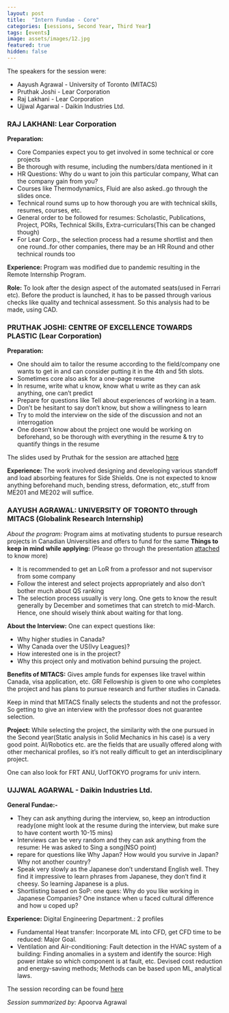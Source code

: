 ```yaml
---
layout: post
title:  "Intern Fundae - Core"
categories: [sessions, Second Year, Third Year]
tags: [events]
image: assets/images/12.jpg
featured: true
hidden: false
---
```


The speakers for the session were:
* Aayush Agrawal - University of Toronto (MITACS)
* Pruthak Joshi - Lear Corporation
* Raj Lakhani - Lear Corporation
* Ujjwal Agarwal -  Daikin Industries Ltd.

### RAJ LAKHANI: Lear Corporation
**Preparation:**
* Core Companies expect you to get involved in some technical or core projects
* Be thorough with resume, including the numbers/data mentioned in it
* HR Questions: Why do u want to join this particular company, What can the company gain from you?
* Courses like Thermodynamics, Fluid are also asked..go through the slides once.
* Technical round sums up to how thorough you are with technical skills, resumes, courses, etc.
* General order to be followed for resumes: Scholastic, Publications, Project, PORs, Technical Skills, Extra-curriculars(This can be changed though)
* For Lear Corp., the selection process had a resume shortlist and then one round..for other companies, there may be an HR Round and other technical rounds too

**Experience:**
Program was modified due to pandemic resulting in the Remote Internship Program. 

**Role:** To look after the design aspect of the automated seats(used in Ferrari etc). Before the product is launched, it has to be passed through various checks like quality and technical assessment. So this analysis had to be made, using CAD.
 
### PRUTHAK JOSHI: CENTRE OF EXCELLENCE TOWARDS PLASTIC (Lear Corporation)
**Preparation:**  
* One should aim to tailor the resume according to the field/company one wants to get in and can consider putting it in the 4th and 5th slots.
* Sometimes core also ask for a one-page resume
* In resume, write what u know, know what u write as  they can ask anything, one can’t predict
* Prepare for questions like Tell about experiences of working in a team.
* Don’t be hesitant to say don’t know, but show a willingness to learn
* Try to mold the interview on the side of the discussion and not an interrogation
* One doesn’t know about the project one would be working on beforehand, so be thorough with everything in the resume & try to quantify things in the resume

The slides used by Pruthak for the session are attached [here](https://drive.google.com/file/d/1P2e43BzQBIsAJ_pARfCYeXVWUaZfUYQT/view?usp=sharing)

**Experience:**
The work involved designing and developing various standoff and load absorbing features for Side Shields. One is not expected to know anything beforehand much, bending stress, deformation, etc,.stuff from ME201 and ME202 will suffice. 

### AAYUSH AGRAWAL: UNIVERSITY OF TORONTO through MITACS (Globalink Research Internship)
*About the program:* Program aims at motivating students to pursue research projects in Canadian Universities and offers to fund for the same
**Things to keep in mind while applying:** (Please go through the presentation [attached](https://drive.google.com/file/d/1-Flfj36Z0GC8ZskSSNDhLo3EirF2lt_j/view?usp=sharing) to know more)
* It is recommended to get an LoR from a professor and not supervisor from some company
* Follow the interest and select projects appropriately and also don’t bother much about QS ranking
* The selection process usually is very long. One gets to know the result generally by December and sometimes that can stretch to mid-March. Hence, one should wisely think about waiting for that long.

**About the Interview:**
One can expect questions like: 
* Why higher studies in Canada? 
* Why Canada over the US(Ivy Leagues)?
* How interested one is in the project?
* Why this project only and motivation behind pursuing the project.

**Benefits of MITACS:**
Gives ample funds for expenses like travel within Canada, visa application, etc. GRI Fellowship is given to one who completes the project and has plans to pursue research and further studies in Canada.

Keep in mind that MITACS finally selects the students and not the professor. So getting to give an interview with the professor does not guarantee selection.

**Project:**
While selecting the project, the similarity with the one pursued in the Second year(Static analysis in Solid Mechanics in his case) is a very good point. AI/Robotics etc. are the fields that are usually offered along with other mechanical profiles, so it’s not really difficult to get an interdisciplinary project.

One can also look for FRT ANU, UofTOKYO programs for univ intern.
 
### UJJWAL AGARWAL -  Daikin Industries Ltd.
**General Fundae:-**
* They can ask anything during the interview, so, keep an introduction ready(one might look at the resume during the interview, but make sure to have content worth 10-15 mins)
* Interviews can be very random and they can ask anything from the resume: He was asked to Sing a song(NSO point)
* repare for questions like Why Japan?  How would you survive in Japan? Why not another country? 
* Speak very slowly as the Japanese don’t understand English well. They find it impressive to learn phrases from Japanese, they don’t find it cheesy. So learning Japanese is a plus.
* Shortlisting based on SoP: one ques: Why do you like working in Japanese Companies? One instance when u faced cultural difference and how u coped up?

**Experience:**
Digital Engineering Department.: 2 profiles
* Fundamental Heat transfer: Incorporate ML into CFD, get CFD time to be reduced: Major Goal.
* Ventilation and Air-conditioning: Fault detection in the HVAC system of a building: Finding anomalies in a system and identify the source: High power intake so which component is at fault, etc. Devised cost reduction and energy-saving methods; Methods can be based upon ML, analytical laws.

The session recording can be found [here](https://drive.google.com/file/d/1d3WRUjQayXE8SfofsWkFivOSSRzxsvvR/view?usp=sharing)

*Session summarized by:* Apoorva Agrawal
